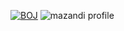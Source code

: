 [![BOJ](https://bojstat.vulcan.site/v2/ko/sk14cj)](https://www.acmicpc.net/user/dnjs4475)
![mazandi profile](http://mazandi.herokuapp.com/api?handle=dnjs4475&theme=warm)

<!--
**J9214/J9214** is a ✨ _special_ ✨ repository because its `README.md` (this file) appears on your GitHub profile.

Here are some ideas to get you started:

- 🔭 I’m currently working on ...
- 🌱 I’m currently learning ...
- 👯 I’m looking to collaborate on ...
- 🤔 I’m looking for help with ...
- 💬 Ask me about ...
- 📫 How to reach me: ...
- 😄 Pronouns: ...
- ⚡ Fun fact: ...
-->
